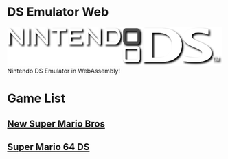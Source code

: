 # DS Emulator Web
<img src="images/ds logo.png" alt="Alt text" title="ds logo" width="500" height="90">
Nintendo DS Emulator in WebAssembly!

# Game List

## [New Super Mario Bros](https://coolan127gamer.github.io/DS-Emulator-Web/games/NSMB%20DS)
## [Super Mario 64 DS](https://coolan127gamer.github.io/DS-Emulator-Web/games/SMDS)
